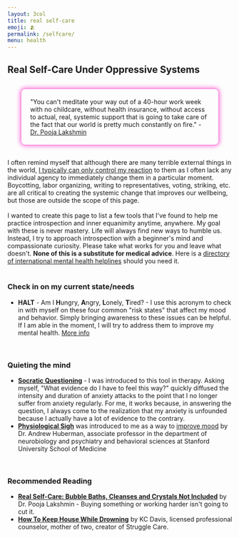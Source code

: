```yaml
---
layout: 3col
title: real self-care
emoji: 🫂
permalink: /selfcare/
menu: health
---
```


<h2>Real Self-Care Under Oppressive Systems</h2>
<div style="
    border: 1px solid #fa77d8;
    border-radius: 10px;
    padding: 20px;
    margin: 30px;
    box-shadow: 0px 0px 10px 2px #fa77d8;">
"You can't meditate your way out of a 40-hour work week with no childcare, without health insurance, without access to actual, real, systemic support that is going to take care of the fact that our world is pretty much constantly on fire." - <a target="_blank" href="https://www.npr.org/2023/04/14/1170063872/self-care-laid-bare">Dr. Pooja Lakshmin</a></div>
I often remind myself that although there are many terrible external things in the world, <u>I typically can only control my reaction</u> to them as I often lack any individual agency to immediately change them in a particular moment. Boycotting, labor organizing, writing to representatives, voting, striking, etc. are all critical to creating the systemic change that improves our wellbeing, but those are outside the scope of this page. 
<br>
<br>
I wanted to create this page to list a few tools that I've found to help me practice introspection and inner equanimity anytime, anywhere. My goal with these is never mastery. Life will always find new ways to humble us. Instead, I try to approach introspection with a beginner's mind and compassionate curiosity. Please take what works for you and leave what doesn't. <b>None of this is a substitute for medical advice</b>. Here is a <a href="https://www.helpguide.org/find-help.htm">directory of international mental health helplines</a> should you need it. 
<br>
<br>
<h3>Check in on my current state/needs</h3>
<ul>
    <li><b>HALT</b> - Am I <b>H</b>ungry, <b>A</b>ngry, <b>L</b>onely, <b>T</b>ired? - I use this acronym to check in with myself on these four common "risk states" that affect my mood and behavior. Simply bringing awareness to these issues can be helpful. If I am able in the moment, I will try to address them to improve my mental health. <a target="_blank" href="https://www.goodtherapy.org/blog/how-are-you-feeling-take-minute-halt-for-your-health-0515184">More info</a></li>
</ul>
<br>
<h3>Quieting the mind</h3>
<ul>
    <li><a target="_blank" href="https://www.psychologytools.com/professional/techniques/socratic-questioning-socratic-dialogue/"><b>Socratic Questioning</b></a> - I was introduced to this tool in therapy. Asking myself, "What evidence do I have to feel this way?" quickly diffused the intensity and duration of anxiety attacks to the point that I no longer suffer from anxiety regularly. For me, it works because, in answering the question, I always come to the realization that my anxiety is unfounded because I actually have a lot of evidence to the contrary. </li>
    <li><a target="_blank" href="https://www.youtube.com/watch?v=kSZKIupBUuc&t=124s"><b>Physiological Sigh</b></a> was introduced to me as a way to <a target="_blank" href="https://scopeblog.stanford.edu/2023/02/09/cyclic-sighing-can-help-breathe-away-anxiety/">improve mood</a> by Dr. Andrew Huberman, associate professor in the department of neurobiology and psychiatry and behavioral sciences at Stanford University School of Medicine</li>
</ul>
<br>
<h3>Recommended Reading</h3>
<ul>
    <li><a target="_blank" href="https://www.poojalakshmin.com/realselfcare"><b>Real Self-Care: Bubble Baths, Cleanses and Crystals Not Included</b></a> by Dr. Pooja Lakshmin - Buying something or working harder isn't going to cut it.</li>
    <li><a target="_blank" href="https://www.strugglecare.com/book"><b>How To Keep House While Drowning</b></a> by KC Davis, licensed professional counselor, mother of two, creator of Struggle Care.</li>
</ul>
